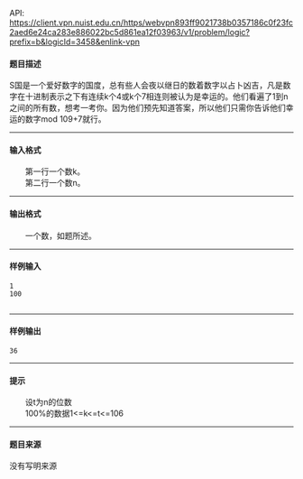 API: https://client.vpn.nuist.edu.cn/https/webvpn893ff9021738b0357186c0f23fc2aed6e24ca283e886022bc5d861ea12f03963/v1/problem/logic?prefix=b&logicId=3458&enlink-vpn

#### 题目描述

S国是一个爱好数字的国度，总有些人会夜以继日的数着数字以占卜凶吉，凡是数字在十进制表示之下有连续k个4或k个7相连则被认为是幸运的。他们看遍了1到n之间的所有数，想考一考你。因为他们预先知道答案，所以他们只需你告诉他们幸运的数字mod 109+7就行。  

---

#### 输入格式

　　第一行一个数k。  
　　第二行一个数n。  

---

#### 输出格式

　　一个数，如题所述。  

---

#### 样例输入
```
1
100


```

---

#### 样例输出
```
36

```

---

#### 提示

  
　　设t为n的位数  
　　100%的数据1<=k<=t<=106

---

#### 题目来源

没有写明来源